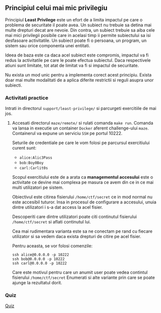 ## Principiul celui mai mic privilegiu

Principiul **Least Privilege** este un efort de a limita impactul pe care o problema de securitate il poate avea.
Un subiect nu trebuie sa detina mai multe drepturi decat are nevoie.
Din contra, un subiect trebuie sa aiba cele mai mici privilegii posibile care in acelasi timp ii permite subiectului sa isi desfasoare activitatile.
Un subiect poate fi o persoana, un program, un sistem sau orice componenta unei entitati.

Ideea de baza este ca daca acel subiect este compromis, impactul va fi redus la activitatile pe care le poate efectua subiectul.
Daca respectivele atiuni sunt limitate, tot atat de limitat va fi si impactul de securitate.

Nu exista un mod unic pentru a implementa corect acest principiu.
Exista doar mai multe modalitati de a aplica diferite restrictii si reguli asupra unor subiecti.

### Activitati practice

Intrati in directorul `support/least-privilege/` si parcurgeti exercitiile de mai jos.

1. Accesati directorul `maze/remote/` si rulati comanda `make run`.
   Comanda va lansa in executie un container `Docker` aferent challenge-ului `maze`.
   Containerul va expune un serviciu `SSH` pe portul 10222.

   Seturile de credentiale pe care le vom folosi pe parcursul exercitiului curent sunt:

   - `alice:Alic3Pass`
   - `bob:Boy0Boy`
   - `carl:Carlit0s`

   Scopul exercitiului este de a arata ca **managementul accesului** este o activitate ce devine mai complexa pe masura ce avem din ce in ce mai multi utilizatori pe sistem.

   Obiectivul este citirea fisierului `/home/ctf/secret` ce in mod normal nu este accesibil tuturor.
   Insa in procesul de configurare a accesului, unuia dintre utilizatori i s-a dat access la acel fisier.

   Descoperiti care dintre utilizatori poate citi continutul fisierului `/home/ctf/secret` si aflati continutul lui.

   Cea mai rudimentara varianta este sa ne conectam pe rand cu fiecare utilizator si sa vedem daca exista drepturi de citire pe acel fisier.

   Pentru aceasta, se vor folosi comenzile:

   ```
   ssh alice@0.0.0.0 -p 10222
   ssh bob@0.0.0.0 -p 10222
   ssh carl@0.0.0.0 -p 10222
   ```

   Care este motivul pentru care un anumit user poate vedea contintul fisierului `/home/ctf/secret`
   Enumerati si alte variante prin care se poate ajunge la rezultatul dorit.

### Quiz

[Quiz](../quiz/least-privilege.md)
